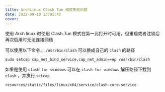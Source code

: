 ```yaml
---
title: ArchLinux Clash Tun 模式失败问题
date: 2022-09-10 13:01:43
cover: 
---
```


使用 Arch linux 时使用 Clash Tun 模式在第一此打开时可用，但重启或者注销后再次启用时无法连接网络

可以使用以下命令， `/usr/bin/clash` 可以换成自己的 `Clash` 的路径
```
sudo setcap cap_net_bind_service,cap_net_admin=+ep /usr/bin/clash
```

如果是使用 `clash for windows` 可以在 `clash for windows` 解压路径下找到 `clash` ，并执行 `setcap`
```
resources/static/files/linux/x64/service/clash-core-service
```
